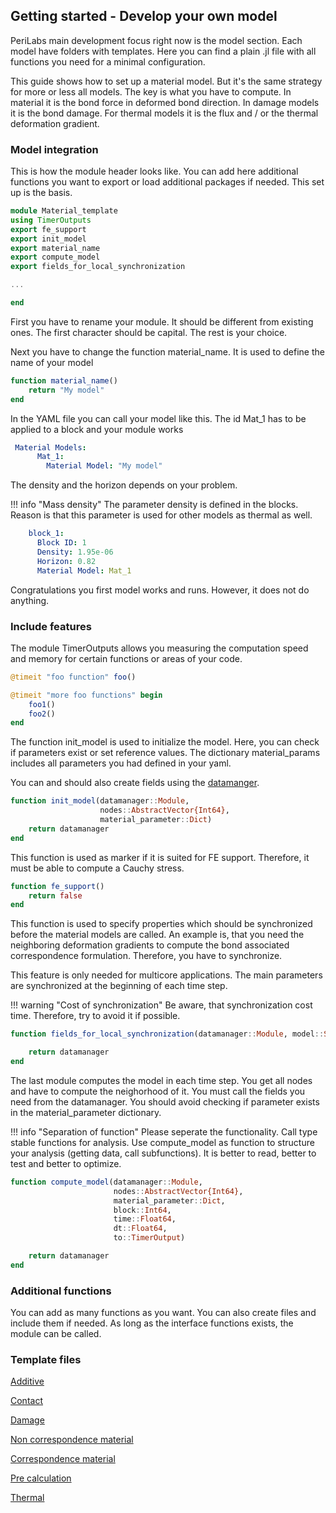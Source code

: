 ## Getting started - Develop your own model

PeriLabs main development focus right now is the model section. Each model have folders with templates. Here you can find a plain .jl file with all functions you need for a minimal configuration.

This guide shows how to set up a material model. But it's the same strategy for more or less all models. The key is what you have to compute. In material it is the bond force in deformed bond direction. In damage models it is the bond damage. For thermal models it is the flux and / or the thermal deformation gradient.

### Model integration

This is how the module header looks like. You can add here additional functions you want to export or load additional packages if needed. This set up is the basis.


```julia
module Material_template
using TimerOutputs
export fe_support
export init_model
export material_name
export compute_model
export fields_for_local_synchronization

...

end
```
First you have to rename your module. It should be different from existing ones. The first character should be capital. The rest is your choice.

Next you have to change the function material_name. It is used to define the name of your model

```julia
function material_name()
    return "My model"
end
```

In the YAML file you can call your model like this. The id Mat_1 has to be applied to a block and your module works

```yaml
 Material Models:
      Mat_1:
        Material Model: "My model"
```
The density and the horizon depends on your problem.

!!! info "Mass density"
    The parameter density is defined in the blocks. Reason is that this parameter is used for other models as thermal as well.

```yaml
    block_1:
      Block ID: 1
      Density: 1.95e-06
      Horizon: 0.82
      Material Model: Mat_1
```
Congratulations you first model works and runs. However, it does not do anything.

### Include features


The module TimerOutputs allows you measuring the computation speed and memory for certain functions or areas of your code.

```julia
@timeit "foo function" foo()

@timeit "more foo functions" begin
    foo1()
    foo2()
end
```

The function init_model is used to initialize the model. Here, you can check if parameters exist or set reference values. The dictionary material_params includes all parameters you had defined in your yaml.

You can and should also create fields using the [datamanger](datamanager.md).

```julia
function init_model(datamanager::Module,
                    nodes::AbstractVector{Int64},
                    material_parameter::Dict)
    return datamanager
end
```
This function is used as marker if it is suited for FE support. Therefore, it must be able to compute a Cauchy stress.

```julia
function fe_support()
    return false
end
```

This function is used to specify properties which should be synchronized before the material models are called. An example is, that you need the neighboring deformation gradients to compute the bond associated correspondence formulation. Therefore, you have to synchronize.

This feature is only needed for multicore applications. The main parameters are synchronized at the beginning of each time step.

!!! warning "Cost of synchronization"
    Be aware, that synchronization cost time. Therefore, try to avoid it if possible.

```julia
function fields_for_local_synchronization(datamanager::Module, model::String)

    return datamanager
end
```

The last module computes the model in each time step. You get all nodes and have to compute the neighorhood of it. You must call the fields you need from the datamanager. You should avoid checking if parameter exists in the material_parameter dictionary.


!!! info "Separation of function"
    Please seperate the functionality. Call type stable functions for analysis. Use compute_model as function to structure your analysis (getting data, call subfunctions). It is better to read, better to test and better to optimize.

```julia
function compute_model(datamanager::Module,
                       nodes::AbstractVector{Int64},
                       material_parameter::Dict,
                       block::Int64,
                       time::Float64,
                       dt::Float64,
                       to::TimerOutput)

    return datamanager
end
```

### Additional functions
You can add as many functions as you want. You can also create files and include them if needed. As long as the interface functions exists, the module can be called.


### Template files

[Additive](https://github.com/PeriHub/PeriLab.jl/blob/main/src/Models/Additive/Additive_template/additive_template.jl)

[Contact](https://github.com/PeriHub/PeriLab.jl/blob/main/src/Models/Contact/Contact_template/contact_template.jl)

[Damage](https://github.com/PeriHub/PeriLab.jl/blob/main/src/Models/Damage/Damage_template/damage_template.jl)

[Non correspondence material](https://github.com/PeriHub/PeriLab.jl/blob/main/src/Models/Material/Material_template/material_template.jl)

[Correspondence material](https://github.com/PeriHub/PeriLab.jl/blob/main/src/Models/Material/Material_template/correspondence_template.jl)

[Pre calculation](https://github.com/PeriHub/PeriLab.jl/blob/main/src/Models/Pre_calculation/Pre_calculation_template/pre_calculation_template.jl)

[Thermal](https://github.com/PeriHub/PeriLab.jl/blob/main/src/Models/Thermal/Thermal_template/thermal_template.jl)
